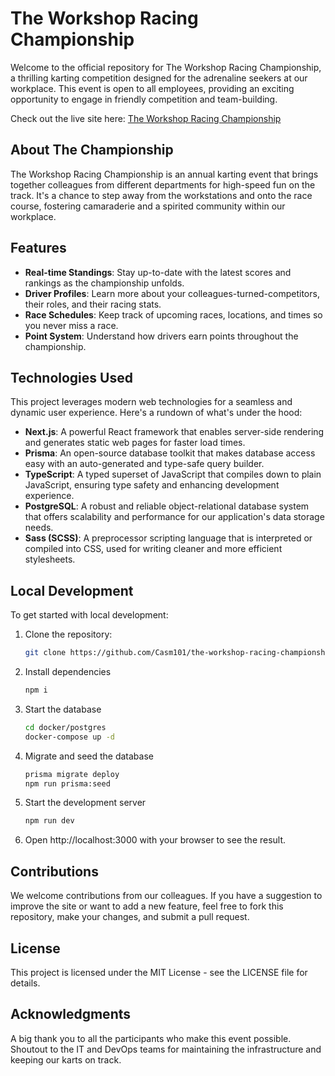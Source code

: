 # The Workshop Racing Championship

Welcome to the official repository for The Workshop Racing Championship, a thrilling karting competition designed for the adrenaline seekers at our workplace. This event is open to all employees, providing an exciting opportunity to engage in friendly competition and team-building.

Check out the live site here: [The Workshop Racing Championship](http://racing-championship.christiansmithmantas.com/)

## About The Championship

The Workshop Racing Championship is an annual karting event that brings together colleagues from different departments for high-speed fun on the track. It's a chance to step away from the workstations and onto the race course, fostering camaraderie and a spirited community within our workplace.

## Features

- **Real-time Standings**: Stay up-to-date with the latest scores and rankings as the championship unfolds.
- **Driver Profiles**: Learn more about your colleagues-turned-competitors, their roles, and their racing stats.
- **Race Schedules**: Keep track of upcoming races, locations, and times so you never miss a race.
- **Point System**: Understand how drivers earn points throughout the championship.

## Technologies Used

This project leverages modern web technologies for a seamless and dynamic user experience. Here's a rundown of what's under the hood:

- **Next.js**: A powerful React framework that enables server-side rendering and generates static web pages for faster load times.
- **Prisma**: An open-source database toolkit that makes database access easy with an auto-generated and type-safe query builder.
- **TypeScript**: A typed superset of JavaScript that compiles down to plain JavaScript, ensuring type safety and enhancing development experience.
- **PostgreSQL**: A robust and reliable object-relational database system that offers scalability and performance for our application's data storage needs.
- **Sass (SCSS)**: A preprocessor scripting language that is interpreted or compiled into CSS, used for writing cleaner and more efficient stylesheets.


## Local Development

To get started with local development:

1. Clone the repository:
   ```bash
   git clone https://github.com/Casm101/the-workshop-racing-championship.git
   ```

2. Install dependencies
    ```bash
    npm i
    ```

3. Start the database
    ```bash 
    cd docker/postgres
    docker-compose up -d
    ```

4. Migrate and seed the database
    ```bash
    prisma migrate deploy
    npm run prisma:seed
    ```

5. Start the development server
    ```bash
    npm run dev
    ```

6. Open http://localhost:3000 with your browser to see the result.

## Contributions

We welcome contributions from our colleagues. If you have a suggestion to improve the site or want to add a new feature, feel free to fork this repository, make your changes, and submit a pull request.

## License

This project is licensed under the MIT License - see the LICENSE file for details.

## Acknowledgments

A big thank you to all the participants who make this event possible.
Shoutout to the IT and DevOps teams for maintaining the infrastructure and keeping our karts on track.
